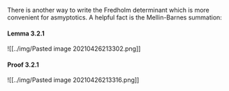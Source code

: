 There is another way to write the Fredholm determinant which is more convenient for asmyptotics. A helpful fact is the Mellin-Barnes summation:

#### Lemma 3.2.1

![[../img/Pasted image 20210426213302.png]]

#### Proof 3.2.1

![[../img/Pasted image 20210426213316.png]]